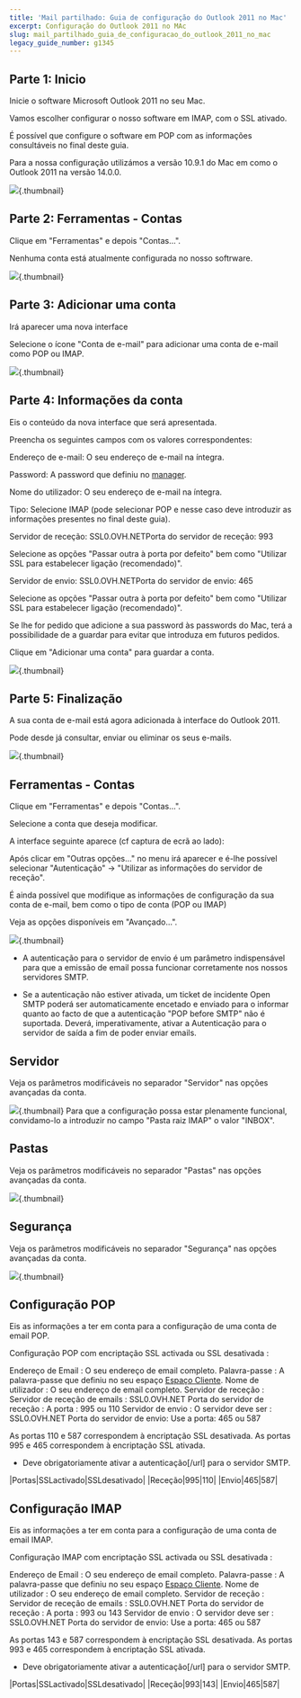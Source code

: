 ```yaml
---
title: 'Mail partilhado: Guia de configuração do Outlook 2011 no Mac'
excerpt: Configuração do Outlook 2011 no MAc
slug: mail_partilhado_guia_de_configuracao_do_outlook_2011_no_mac
legacy_guide_number: g1345
---
```



## Parte 1: Inicio
Inicie o software Microsoft Outlook 2011 no seu Mac.

Vamos escolher configurar o nosso software em IMAP, com o SSL ativado.

É possível que configure o software em POP com as informações consultáveis no final deste guia.

Para a nossa configuração utilizámos a versão 10.9.1 do Mac em como o Outlook 2011 na versão 14.0.0.

![](images/img_1492.jpg){.thumbnail}


## Parte 2: Ferramentas - Contas
Clique em "Ferramentas" e depois "Contas...".

Nenhuma conta está atualmente configurada no nosso softrware.

![](images/img_1493.jpg){.thumbnail}


## Parte 3: Adicionar uma conta
Irá aparecer uma nova interface

Selecione o ícone "Conta de e-mail" para adicionar uma conta de e-mail como POP ou IMAP.

![](images/img_1494.jpg){.thumbnail}


## Parte 4: Informações da conta
Eis o conteúdo da nova interface que será apresentada.

Preencha os seguintes campos com os valores correspondentes:

Endereço de e-mail: O seu endereço de e-mail na íntegra.

Password: A password que definiu no [manager](https://www.ovh.com/manager/web/login/).

Nome do utilizador: O seu endereço de e-mail na íntegra.

Tipo: Selecione IMAP (pode selecionar POP e nesse caso deve introduzir as informações presentes no final deste guia).

Servidor de receção: SSL0.OVH.NETPorta do servidor de receção: 993

Selecione as opções "Passar outra à porta por defeito" bem como "Utilizar SSL para estabelecer ligação (recomendado)".

Servidor de envio: SSL0.OVH.NETPorta do servidor de envio: 465

Selecione as opções "Passar outra à porta por defeito" bem como "Utilizar SSL para estabelecer ligação (recomendado)".

Se lhe for pedido que adicione a sua password às passwords do Mac, terá a possibilidade de a guardar para evitar que introduza em futuros pedidos.

Clique em "Adicionar uma conta" para guardar a conta.

![](images/img_1495.jpg){.thumbnail}


## Parte 5: Finalização
A sua conta de e-mail está agora adicionada à interface do Outlook 2011.

Pode desde já consultar, enviar ou eliminar os seus e-mails.

![](images/img_1496.jpg){.thumbnail}


## Ferramentas - Contas
Clique em "Ferramentas" e depois "Contas...".

Selecione a conta que deseja modificar.

A interface seguinte aparece (cf captura de ecrã ao lado):

Após clicar em "Outras opções..." no menu irá aparecer e é-lhe possível selecionar "Autenticação" -> "Utilizar as informações do servidor de receção".

É ainda possível que modifique as informações de configuração da sua conta de e-mail, bem como o tipo de conta (POP ou IMAP)

Veja as opções disponíveis em "Avançado...".

![](images/img_2138.jpg){.thumbnail}

- A autenticação para o servidor de envio é um parâmetro indispensável para que a emissão de email possa funcionar corretamente nos nossos servidores SMTP.

- Se a autenticação não estiver ativada, um ticket de incidente Open SMTP poderá ser automaticamente encetado e enviado para o informar quanto ao facto de que a autenticação "POP before SMTP" não é suportada. Deverá, imperativamente, ativar a Autenticação para o servidor de saída a fim de poder enviar emails.




## Servidor
Veja os parâmetros modificáveis no separador "Servidor" nas opções avançadas da conta.

![](images/img_1498.jpg){.thumbnail}
Para que a configuração possa estar plenamente funcional, convidamo-lo a introduzir no campo "Pasta raiz IMAP" o valor "INBOX".


## Pastas
Veja os parâmetros modificáveis no separador "Pastas" nas opções avançadas da conta.

![](images/img_1499.jpg){.thumbnail}


## Segurança
Veja os parâmetros modificáveis no separador "Segurança" nas opções avançadas da conta.

![](images/img_1500.jpg){.thumbnail}


## Configuração POP
Eis as informações a ter em conta para a configuração de uma conta de email POP.

Configuração POP com encriptação SSL activada ou SSL desativada : 

Endereço de Email : O seu endereço de email completo.
Palavra-passe : A palavra-passe que definiu no seu espaço [Espaço Cliente](https://www.ovh.com/auth/?action=gotomanager).
Nome de utilizador : O seu endereço de email completo.
Servidor de receção : Servidor de receção de emails : SSL0.OVH.NET
Porta do servidor de receção : A porta : 995 ou 110
Servidor de envio : O servidor deve ser : SSL0.OVH.NET
Porta do servidor de envio: Use a porta: 465 ou 587

As portas 110 e 587 correspondem à encriptação SSL desativada.
As portas 995 e 465 correspondem à encriptação SSL ativada.


- Deve obrigatoriamente ativar a  autenticação[/url] para o servidor SMTP.


|Portas|SSLactivado|SSLdesativado|
|Receção|995|110|
|Envio|465|587|




## Configuração IMAP
Eis as informações a ter em conta para a configuração de uma conta de email IMAP.

Configuração IMAP com encriptação SSL activada ou SSL desativada : 

Endereço de Email : O seu endereço de email completo.
Palavra-passe : A palavra-passe que definiu no seu espaço [Espaço Cliente](https://www.ovh.com/auth/?action=gotomanager).
Nome de utilizador : O seu endereço de email completo.
Servidor de receção : Servidor de receção de emails : SSL0.OVH.NET
Porta do servidor de receção : A porta : 993 ou 143
Servidor de envio : O servidor deve ser : SSL0.OVH.NET
Porta do servidor de envio: Use a porta: 465 ou 587

As portas 143 e 587 correspondem à encriptação SSL desativada.
As portas 993 e 465 correspondem à encriptação SSL ativada.


- Deve obrigatoriamente ativar a  autenticação[/url] para o servidor SMTP.


|Portas|SSLactivado|SSLdesativado|
|Receção|993|143|
|Envio|465|587|



